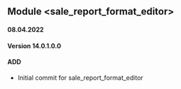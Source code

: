 ## Module <sale_report_format_editor>

#### 08.04.2022

#### Version 14.0.1.0.0

#### ADD

- Initial commit for sale_report_format_editor